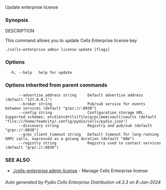 Update enterprise license

### Synopsis


DESCRIPTION

  This command allows you to update Cells Enterprise license key



```
./cells-enterprise admin license update [flags]
```

### Options

```
  -h, --help   help for update
```

### Options inherited from parent commands

```
      --advertise_address string     Default advertise address (default "127.0.0.1")
      --broker string                Pub/sub service for events between services (default "grpc://:8030")
      --config string                Configuration storage URL. Supported schemes: etcd|etcd+tls|file|grpc|mem|vault|vaults (default "file:///home/teamcity/.config/pydio/cells/pydio.json")
      --discovery string             Registry and pub/sub (default "grpc://:8030")
      --grpc_client_timeout string   Default timeout for long-running GRPC calls, expressed as a golang duration (default "60m")
      --registry string              Registry used to contact services (default "grpc://:8030")
```

### SEE ALSO

* [./cells-enterprise admin license](./cells-enterprise-admin-license)	 - Manage Cells Enterprise license

###### Auto generated by Pydio Cells Enterprise Distribution v4.3.3 on 8-Jan-2024
